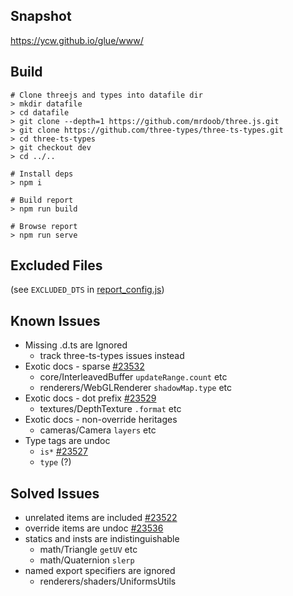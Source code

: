 ## Snapshot

<https://ycw.github.io/glue/www/>



## Build 

```
# Clone threejs and types into datafile dir
> mkdir datafile
> cd datafile
> git clone --depth=1 https://github.com/mrdoob/three.js.git
> git clone https://github.com/three-types/three-ts-types.git
> cd three-ts-types
> git checkout dev
> cd ../..

# Install deps
> npm i

# Build report
> npm run build

# Browse report
> npm run serve
```



## Excluded Files

(see `EXCLUDED_DTS` in [report_config.js](https://github.com/ycw/glue/blob/main/src/report_config.js))



## Known Issues 

- Missing .d.ts are Ignored
  - track three-ts-types issues instead
- Exotic docs - sparse [#23532](https://github.com/mrdoob/three.js/pull/23532)
  - core/InterleavedBuffer `updateRange.count` etc
  - renderers/WebGLRenderer  `shadowMap.type` etc
- Exotic docs - dot prefix [#23529](https://github.com/mrdoob/three.js/pull/23529) 
  - textures/DepthTexture `.format` etc
- Exotic docs - non-override heritages
  - cameras/Camera `layers` etc
- Type tags are undoc 
  - `is*` [#23527](https://github.com/mrdoob/three.js/issues/23527)
  - `type` (?)



## Solved Issues

- unrelated items are included 
  [#23522](https://github.com/mrdoob/three.js/pull/23522)
- override items are undoc
  [#23536](https://github.com/mrdoob/three.js/issues/23536)
- statics and insts are indistinguishable
  - math/Triangle `getUV` etc
  - math/Quaternion `slerp`
- named export specifiers are ignored
  - renderers/shaders/UniformsUtils

